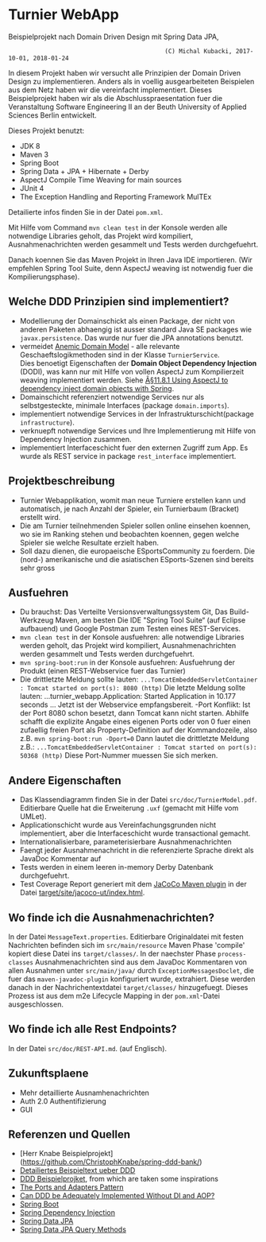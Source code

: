 Turnier WebApp 
=======================
Beispielprojekt nach Domain Driven Design mit Spring Data JPA,

                                                (C) Michal Kubacki, 2017-10-01, 2018-01-24

In diesem Projekt haben wir versucht alle Prinzipien der Domain Driven Design zu implementieren.  Anders als in voellig ausgearbeiteten Beispielen aus dem Netz haben wir die vereinfacht implementiert.
Dieses Beispielprojekt haben wir als die Abschlusspraesentation fuer die Veranstaltung Software Engineering II an der Beuth University of Applied Sciences Berlin entwickelt.

Dieses Projekt benutzt:

- JDK 8
- Maven 3
- Spring Boot
- Spring Data + JPA + Hibernate + Derby
- AspectJ Compile Time Weaving for main sources
- JUnit 4
- The Exception Handling and Reporting Framework MulTEx

Detailierte infos finden Sie in der Datei `pom.xml`.

Mit Hilfe vom Command `mvn clean test` in der Konsole werden alle notwendige Libraries geholt, das Projekt wird kompiliert, Ausnahmenachrichten werden gesammelt und Tests werden durchgefuehrt.

Danach koennen Sie das Maven Projekt in Ihren Java IDE importieren.
(Wir empfehlen Spring Tool Suite, denn AspectJ weaving ist notwendig fuer die Kompilierungsphase).

## Welche DDD Prinzipien sind implementiert?

- Modellierung der Domainschickt als einen Package, der nicht von anderen Paketen abhaengig ist ausser standard Java SE packages wie `javax.persistence`. Das wurde nur fuer die JPA annotations benutzt.
- vermeidet [Anemic Domain Model](https://martinfowler.com/bliki/AnemicDomainModel.html) - alle relevante Geschaeftslogikmethoden sind in der Klasse `TurnierService`.  
  Dies benoetigt Eigenschaften der **Domain Object Dependency Injection** (DODI), was kann nur mit Hilfe von vollen AspectJ zum Kompilierzeit weaving implementiert werden. 
  Siehe [Â§11.8.1 Using AspectJ to dependency inject domain objects with Spring](http://docs.spring.io/spring/docs/4.3.x/spring-framework-reference/html/aop.html#aop-atconfigurable).
- Domainschicht referenziert notwendige Services nur als selbstgesteckte, minimale Interfaces (package `domain.imports`).
- implementiert notwendige Services in der Infrastrukturschicht(package `infrastructure`).
- verknuepft notwendige Services und Ihre Implementierung mit Hilfe von Dependency Injection zusammen. 
- implementiert Interfaceschicht fuer den externen Zugriff zum App. Es wurde als REST service in package `rest_interface` implementiert. 

## Projektbeschreibung

- Turnier Webapplikation, womit man neue Turniere erstellen kann und automatisch, je nach Anzahl der Spieler, ein Turnierbaum (Bracket) erstellt wird.
- Die am Turnier teilnehmenden Spieler sollen online einsehen koennen, wo sie im Ranking stehen und beobachten koennen, gegen welche Spieler sie welche Resultate erzielt haben.
- Soll dazu dienen, die europaeische ESportsCommunity zu foerdern. Die (nord-) amerikanische und die asiatischen ESports-Szenen sind bereits sehr gross

## Ausfuehren
- Du brauchst: Das Verteilte Versionsverwaltungssystem Git, Das Build-Werkzeug Maven, am besten Die IDE "Spring Tool Suite“ (auf Eclipse aufbauend) und Google Postman zum Testen eines REST-Services.
- `mvn clean test` in der Konsole ausfuehren: alle notwendige Libraries werden geholt, das Projekt wird kompiliert, Ausnahmenachrichten werden gesammelt und Tests werden durchgefuehrt.
- `mvn spring-boot:run` in der Konsole ausfuehren: Ausfuehrung der Produkt (einen REST-Webservice fuer das Turnier)
- Die drittletzte Meldung sollte lauten:
 `...TomcatEmbeddedServletContainer : Tomcat started on port(s): 8080 (http)`
Die letzte Meldung sollte lauten:
 ...turnier_webapp.Application: Started Application in 10.177 seconds ...
Jetzt ist der Webservice empfangsbereit.
-Port Konflikt:  Ist der Port 8080 schon besetzt, dann Tomcat kann nicht starten. 
Abhilfe schafft die explizite Angabe eines eigenen
Ports oder von 0 fuer einen zufaellig freien Port als Property-Definition auf der Kommandozeile, also z.B.
 `mvn spring-boot:run -Dport=0`
Dann lautet die drittletzte Meldung z.B.:
 `...TomcatEmbeddedServletContainer : Tomcat started on port(s): 50368 (http)`
Diese Port-Nummer muessen Sie sich merken.


## Andere Eigenschaften

- Das Klassendiagramm finden Sie in der Datei `src/doc/TurnierModel.pdf`. Editierbare Quelle hat die Erweiterung `.uxf` (gemacht mit Hilfe vom UMLet).
- Applicationschicht wurde aus Vereinfachungsgrunden nicht implementiert, aber die Interfaceschicht wurde transactional gemacht.
- Internationalisierbare, parameterisierbare Ausnahmenachrichten
- Faengt jeder Ausnahmenachricht in die referenzierte Sprache direkt als JavaDoc Kommentar auf
- Tests werden in einem leeren in-memory Derby Datenbank durchgefuehrt.
- Test Coverage Report generiert mit dem [JaCoCo Maven plugin](http://www.eclemma.org/jacoco/trunk/doc/maven.html) in der Datei [target/site/jacoco-ut/index.html](file:target/site/jacoco-ut/index.html).

## Wo finde ich die Ausnahmenachrichten?
In der Datei `MessageText.properties`. Editierbare Originaldatei mit festen Nachrichten befinden sich im `src/main/resource`
Maven Phase 'compile' kopiert diese Datei ins `target/classes/`.
In der naechster Phase `process-classes` Ausnahmenachrichten sind aus dem JavaDoc Kommentaren von allen Ausnahmen unter `src/main/java/` durch `ExceptionMessagesDoclet`, die fuer das `maven-javadoc-plugin` konfiguriert wurde, extrahiert.
Diese werden danach in der Nachrichentextdatei `target/classes/` hinzugefuegt.
Dieses Prozess ist aus dem m2e Lifecycle Mapping in der `pom.xml`-Datei ausgeschlossen.

## Wo finde ich alle Rest Endpoints?
In der Datei `src/doc/REST-API.md`. (auf Englisch). 

## Zukunftsplaene

- Mehr detaillierte Ausnamhenachrichten
- Auth 2.0 Authentifizierung
- GUI

## Referenzen und Quellen
- [Herr Knabe Beispielprojekt] (https://github.com/ChristophKnabe/spring-ddd-bank/)
- [Detailiertes Beispieltext ueber DDD](https://www.mirkosertic.de/blog/2013/04/domain-driven-design-example/)
- [DDD Beispielprojket](https://github.com/citerus/dddsample-core), from which are taken some inspirations
- [The Ports and Adapters Pattern](http://alistair.cockburn.us/Hexagonal+architecture)
- [Can DDD be Adequately Implemented Without DI and AOP?](https://www.infoq.com/news/2008/02/ddd-di-aop)
- [Spring Boot](https://spring.io/guides/gs/spring-boot/)
- [Spring Dependency Injection](http://projects.spring.io/spring-framework/)
- [Spring Data JPA](https://spring.io/guides/gs/accessing-data-jpa/)
- [Spring Data JPA Query Methods](http://docs.spring.io/spring-data/jpa/docs/current/reference/html/#jpa.query-methods)
